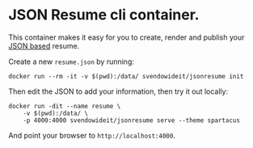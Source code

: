 
# JSON Resume cli container.

This container makes it easy for you to create, render and publish your [JSON
based](https://jsonresume.org/) resume.

Create a new `resume.json` by running:

```
docker run --rm -it -v $(pwd):/data/ svendowideit/jsonresume init
```

Then edit the JSON to add your information, then try it out locally:

```
docker run -dit --name resume \
	-v $(pwd):/data/ \
	-p 4000:4000 svendowideit/jsonresume serve --theme spartacus
```

And point your browser to `http://localhost:4000`.


